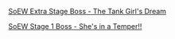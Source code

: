 [SoEW Extra Stage Boss - The Tank Girl's Dream](https://www.youtube.com/watch?v=3-5YjFKoxD8)

[SoEW Stage 1 Boss - She's in a Temper!!](https://www.youtube.com/watch?v=29jTZiQZgV0)